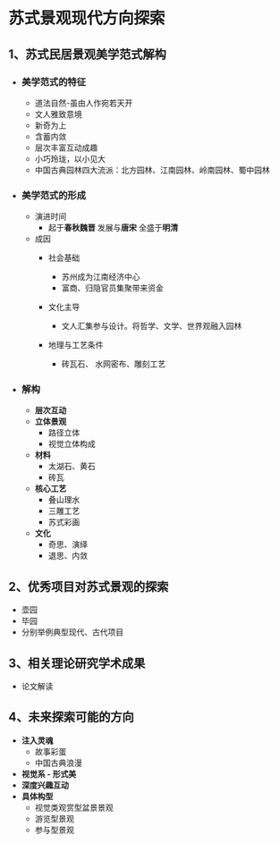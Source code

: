 # 苏式景观现代方向探索
## 1、苏式民居景观美学范式解构
- ### 美学范式的特征
	- 道法自然-虽由人作宛若天开
	- 文人雅致意境
	- 新奇为上
	- 含蓄内敛
	- 层次丰富互动成趣
	- 小巧玲珑，以小见大
	- 中国古典园林四大流派：北方园林、江南园林、岭南园林、蜀中园林
- ### 美学范式的形成
	- 演进时间
		- 起于**春秋魏晋**    发展与**唐宋**  全盛于**明清**
	- 成因
		- 社会基础  
			- 苏州成为江南经济中心
			- 富商、归隐官员集聚带来资金
			
		- 文化主导
			- 文人汇集参与设计。将哲学、文学、世界观融入园林
		- 地理与工艺条件
			- 砖瓦石、 水网密布、雕刻工艺
- ### 解构
	- **层次互动**
	- **立体景观**
		- 路径立体
		- 视觉立体构成
	- **材料**
		- 太湖石、黄石
		- 砖瓦
	- **核心工艺**
		- 叠山理水
		- 三雕工艺
		- 苏式彩画
	- **文化**
	 	- 奇思、演绎
		- 退思、内敛

## 2、优秀项目对苏式景观的探索

- 壶园
- 毕园
- 分别举例典型现代、古代项目

## 3、相关理论研究学术成果

- 论文解读

## 4、未来探索可能的方向
- **注入灵魂**
	- 故事彩蛋
	- 中国古典浪漫
- **视觉系 - 形式美**
- **深度兴趣互动**
- **具体构型**
  - 视觉类观赏型盆景景观
  - 游览型景观
  - 参与型景观
